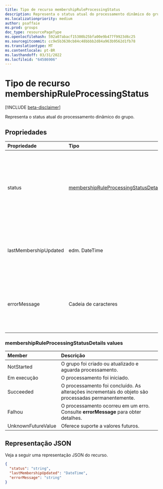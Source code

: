 ```yaml
---
title: Tipo de recurso membershipRuleProcessingStatus
description: Representa o status atual do processamento dinâmico do grupo.
ms.localizationpriority: medium
author: psaffaie
ms.prod: groups
doc_type: resourcePageType
ms.openlocfilehash: 592a07abacf15300b25bfa00e9b477f9923d6c25
ms.sourcegitcommit: cc9e5b3630cb84c48bbbb2d84a963b9562d1fb78
ms.translationtype: MT
ms.contentlocale: pt-BR
ms.lasthandoff: 03/31/2022
ms.locfileid: "64586906"
---
```

# <a name="membershipruleprocessingstatus-resource-type"></a>Tipo de recurso membershipRuleProcessingStatus

[!INCLUDE [beta-disclaimer](../../includes/beta-disclaimer.md)]

Representa o status atual do processamento dinâmico do grupo.

## <a name="properties"></a>Propriedades

| Propriedade              | Tipo                                                                                   | Descrição                                                                                                                                                                |
| :-------------------- | :------------------------------------------------------------------------------------- | :------------------------------------------------------------------------------------------------------------------------------------------------------------------------- |
| status                | [membershipRuleProcessingStatusDetails](#membershipruleprocessingstatusdetails-values) | Status atual de um processamento dinâmico de grupo. Os valores possíveis são: `NotStarted`, `Running`, `Succeeded`, `Failed`e `UnknownFutureValue`. <br><br> Obrigatório. Somente leitura. |
| lastMembershipUpdated | edm. DateTime                                                                           | Data e hora mais recentes em que a associação de um grupo dinâmico foi atualizada. <br><br> Opcional. Somente leitura.                                                                    |
| errorMessage          | Cadeia de caracteres                                                                                 | Mensagem de erro detalhada se o processamento dinâmico de grupo ocorreu em um erro. <br><br> Opcional. Somente leitura.                                                                        |

### <a name="membershipruleprocessingstatusdetails-values"></a>membershipRuleProcessingStatusDetails values

| Member             | Descrição                                                                     |
| :----------------- | :------------------------------------------------------------------------------ |
| NotStarted         | O grupo foi criado ou atualizado e aguarda processamento.                     |
| Em execução            | O processamento foi iniciado.                                                         |
| Succeeded          | O processamento foi concluído. As alterações incrementais do objeto são processadas permanentemente. |
| Falhou             | O processamento ocorreu em um erro. Consulte **errorMessage** para obter detalhes.                 |
| UnknownFutureValue | Oferece suporte a valores futuros.                                                         |

## <a name="json-representation"></a>Representação JSON

Veja a seguir uma representação JSON do recurso.

<!-- {
  "blockType": "resource",
  "optionalProperties": [

  ],
  "@odata.type": "microsoft.graph.membershipRuleProcessingStatus",
  "baseType": null
}-->

```json
{
  "status": "string",
  "lastMembershipUpdated": "DateTime",
  "errorMessage": "string"
}
```
